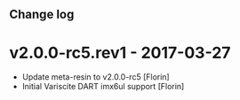 Change log
-----------

# v2.0.0-rc5.rev1 - 2017-03-27

* Update meta-resin to v2.0.0-rc5 [Florin]
* Initial Variscite DART imx6ul support [Florin]
